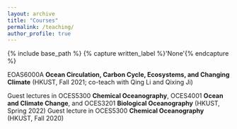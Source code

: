 ```yaml
---
layout: archive
title: "Courses"
permalink: /teaching/
author_profile: true
---
```



{% include base_path %}
{% capture written_label %}'None'{% endcapture %}

EOAS6000A **Ocean Circulation, Carbon Cycle, Ecosystems, and Changing Climate** (HKUST, Fall 2021; co-teach with Qing Li and Qixing Ji)

Guest lectures in OCES5300 **Chemical Oceanography**, OCES4001 **Ocean and Climate Change**, and OCES3201 **Biological Oceanography** (HKUST, Spring 2022)
Guest lecture in OCES5300 **Chemical Oceanography** (HKUST, Fall 2020)

